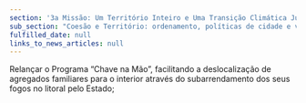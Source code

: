 ```yaml
---
section: '3a Missão: Um Território Inteiro e Uma Transição Climática Justa'
sub_section: "Coesão e Território: ordenamento, políticas de cidade e valorização do interior para dinamizar a economia"
fulfilled_date: null
links_to_news_articles: null
---
```


Relançar o Programa “Chave na Mão”, facilitando a deslocalização de agregados familiares para o interior através do subarrendamento dos seus fogos no litoral pelo Estado;